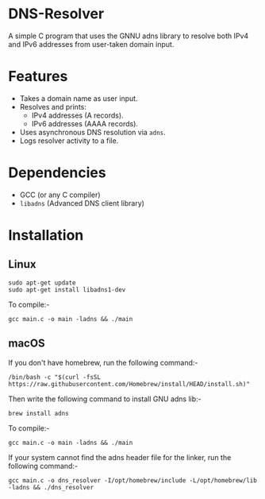# DNS-Resolver

A simple C program that uses the GNNU adns library to resolve both IPv4 and IPv6 addresses from user-taken domain input. 

# Features

- Takes a domain name as user input.
- Resolves and prints:
  - IPv4 addresses (A records).
  - IPv6 addresses (AAAA records).
- Uses asynchronous DNS resolution via `adns`.
- Logs resolver activity to a file.

# Dependencies

- GCC (or any C compiler)
- `libadns` (Advanced DNS client library)

# Installation

## Linux

```
sudo apt-get update
sudo apt-get install libadns1-dev
```

To compile:-

```
gcc main.c -o main -ladns && ./main
```

## macOS

If you don't have homebrew, run the following command:-

```
/bin/bash -c "$(curl -fsSL https://raw.githubusercontent.com/Homebrew/install/HEAD/install.sh)"
```

Then write the following command to install GNU adns lib:-

```
brew install adns
```

To compile:-

```
gcc main.c -o main -ladns && ./main
```

If your system cannot find the adns header file for the linker, run the following command:-

```
gcc main.c -o dns_resolver -I/opt/homebrew/include -L/opt/homebrew/lib -ladns && ./dns_resolver
```